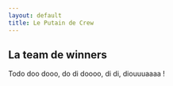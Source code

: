 ```yaml
---
layout: default
title: Le Putain de Crew
---
```


## La team de winners

Todo doo dooo, do di doooo, di di, diouuuaaaa !
